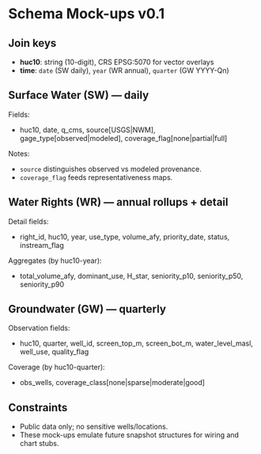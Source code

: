 # Schema Mock-ups v0.1

## Join keys
- **huc10**: string (10-digit), CRS EPSG:5070 for vector overlays
- **time**: `date` (SW daily), `year` (WR annual), `quarter` (GW YYYY-Qn)

## Surface Water (SW) — daily
Fields:
- huc10, date, q_cms, source[USGS|NWM], gage_type[observed|modeled], coverage_flag[none|partial|full]

Notes:
- `source` distinguishes observed vs modeled provenance.
- `coverage_flag` feeds representativeness maps.

## Water Rights (WR) — annual rollups + detail
Detail fields:
- right_id, huc10, year, use_type, volume_afy, priority_date, status, instream_flag

Aggregates (by huc10-year):
- total_volume_afy, dominant_use, H_star, seniority_p10, seniority_p50, seniority_p90

## Groundwater (GW) — quarterly
Observation fields:
- huc10, quarter, well_id, screen_top_m, screen_bot_m, water_level_masl, well_use, quality_flag

Coverage (by huc10-quarter):
- obs_wells, coverage_class[none|sparse|moderate|good]

## Constraints
- Public data only; no sensitive wells/locations.
- These mock-ups emulate future snapshot structures for wiring and chart stubs.

